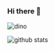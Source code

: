 ### Hi there 👋

![dino](https://user-images.githubusercontent.com/55027286/91012262-0078bf80-e610-11ea-88bb-536fdda147dc.gif)


![github stats](https://github-readme-stats.vercel.app/api?username=IwanHPrasetyo&show_icons=true)

<!--
**IwanHPrasetyo/IwanHPrasetyo** is a ✨ _special_ ✨ repository because its `README.md` (this file) appears on your GitHub profile.

Here are some ideas to get you started:

- 🔭 I’m currently working on ...
- 🌱 I’m currently learning ...
- 👯 I’m looking to collaborate on ...
- 🤔 I’m looking for help with ...
- 💬 Ask me about ...
- 📫 How to reach me: ...
- 😄 Pronouns: ...
- ⚡ Fun fact: ...
-->

